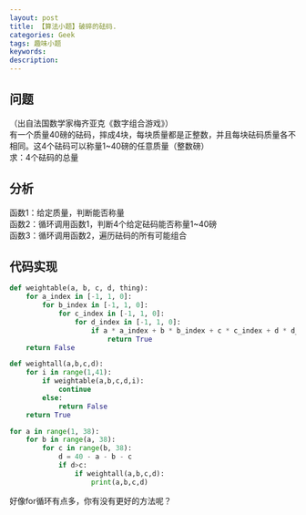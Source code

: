 ```yaml
---
layout: post
title: 【算法小题】破碎的砝码.
categories: Geek
tags: 趣味小题
keywords:
description:
---
```


## 问题

（出自法国数学家梅齐亚克《数字组合游戏》）  
有一个质量40磅的砝码，摔成4块，每块质量都是正整数，并且每块砝码质量各不相同。这4个砝码可以称量1~40磅的任意质量（整数磅）  
求：4个砝码的总量  

## 分析

函数1：给定质量，判断能否称量  
函数2：循环调用函数1，判断4个给定砝码能否称量1~40磅  
函数3：循环调用函数2，遍历砝码的所有可能组合  

## 代码实现

```py
def weightable(a, b, c, d, thing):
    for a_index in [-1, 1, 0]:
        for b_index in [-1, 1, 0]:
            for c_index in [-1, 1, 0]:
                for d_index in [-1, 1, 0]:
                    if a * a_index + b * b_index + c * c_index + d * d_index == thing:
                        return True
    return False

def weightall(a,b,c,d):
    for i in range(1,41):
        if weightable(a,b,c,d,i):
            continue
        else:
            return False
    return True

for a in range(1, 38):
    for b in range(a, 38):
        for c in range(b, 38):
            d = 40 - a - b - c
            if d>c:
                if weightall(a,b,c,d):
                    print(a,b,c,d)
```

好像for循环有点多，你有没有更好的方法呢？  
